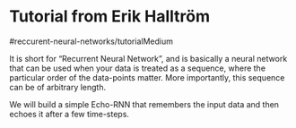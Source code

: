 # Tutorial from Erik Halltröm
#reccurent-neural-networks/tutorialMedium


It is short for “Recurrent Neural Network”, and is basically a neural network that can be used when your data is treated as a sequence, where the particular order of the data-points matter. 
More importantly, this sequence can be of arbitrary length.


We will build a simple Echo-RNN that remembers the input data and then echoes it after a few time-steps.